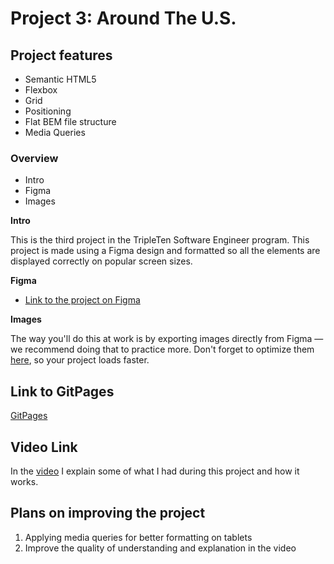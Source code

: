 # Project 3: Around The U.S.


## Project features

- Semantic HTML5
- Flexbox
- Grid
- Positioning
- Flat BEM file structure
- Media Queries


### Overview  

* Intro  
* Figma  
* Images  
  
**Intro**
  
This is the third project in the TripleTen Software Engineer program. This project is made using a Figma design and formatted so all the elements are displayed correctly on popular screen sizes.
  
**Figma**  
  
* [Link to the project on Figma](https://www.figma.com/file/ii4xxsJ0ghevUOcssTlHZv/Sprint-3%3A-Around-the-US?node-id=0%3A1)  
  
**Images**  
  
The way you'll do this at work is by exporting images directly from Figma — we recommend doing that to practice more. Don't forget to optimize them [here](https://tinypng.com/), so your project loads faster. 


## Link to GitPages

[GitPages]()

## Video Link

In the [video]() I explain some of what I had during this project and how it works.

## Plans on improving the project
1. Applying media queries for better formatting on tablets
2. Improve the quality of understanding and explanation in the video